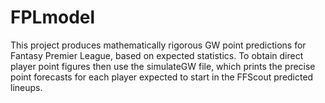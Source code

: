 # FPLmodel
This project produces mathematically rigorous GW point predictions for Fantasy Premier League, based on expected statistics.
To obtain direct player point figures then use the simulateGW file, which prints the precise point forecasts for each player expected to start in the FFScout predicted lineups.

